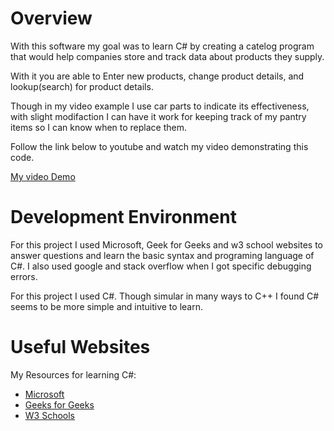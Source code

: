# Overview

With this software my goal was to learn C# by creating a catelog program that would help companies store and track data about products they supply.

With it you are able to Enter new products, change product details, and lookup(search) for product details.

Though in my video example I use car parts to indicate its effectiveness, with slight modifaction I can have it work for keeping track of my pantry items so I can know when to replace them.

Follow the link below to youtube and watch my video demonstrating this code.

[My video Demo](https://youtu.be/22A_B0y9D-A)

# Development Environment

For this project I used Microsoft, Geek for Geeks and w3 school websites to answer questions and learn the basic syntax and programing language of C#. I also used google and stack overflow when I got specific debugging errors.

For this project I used C#. Though  simular in many ways to C++ I found C# seems to be more simple and intuitive to learn.

# Useful Websites

My Resources for learning C#:
* [Microsoft](https://learn.microsoft.com/en-us/dotnet/csharp/programming-guide/)
* [Geeks for Geeks](https://www.geeksforgeeks.org/setting-environment-c-sharp/#)
* [W3 Schools](https://www.w3schools.com/cs/index.php)
